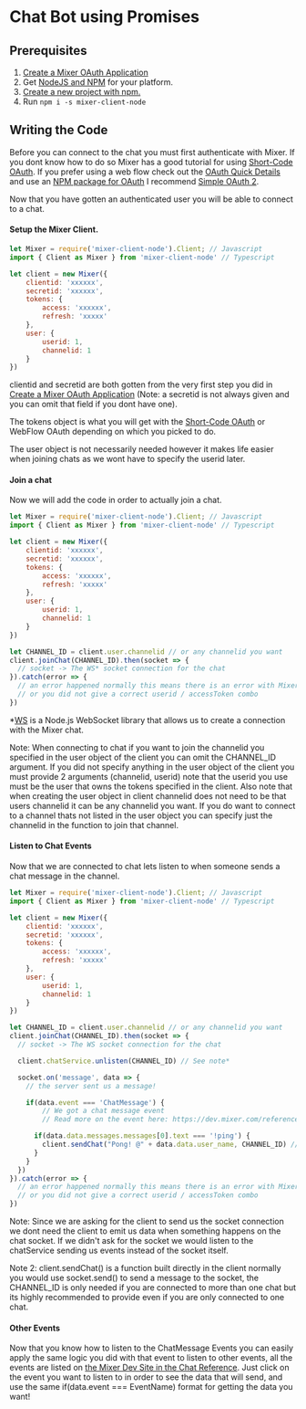 # Chat Bot using Promises

## Prerequisites
1. [Create a Mixer OAuth Application](https://mixer.com/lab/oauth)
2. Get [NodeJS and NPM](https://nodejs.org/en/) for your platform.
3. [Create a new project with npm.](https://docs.npmjs.com/cli/init)
4. Run `npm i -s mixer-client-node`

## Writing the Code
Before you can connect to the chat you must first authenticate with Mixer. If you dont know how to do so Mixer has a good tutorial for using [Short-Code OAuth](https://dev.mixer.com/reference/oauth/shortcodeauth). If you prefer using a web flow check out the [OAuth Quick Details](https://dev.mixer.com/reference/oauth/quickdetails) and use an [NPM package for OAuth](https://www.npmjs.com/search?q=oauth) I recommend [Simple OAuth 2](https://www.npmjs.com/package/simple-oauth2).

Now that you have gotten an authenticated user you will be able to connect to a chat.

#### Setup the Mixer Client.
```javascript
let Mixer = require('mixer-client-node').Client; // Javascript
import { Client as Mixer } from 'mixer-client-node' // Typescript

let client = new Mixer({
	clientid: 'xxxxxx',
	secretid: 'xxxxxx',
	tokens: {
		access: 'xxxxxx',
		refresh: 'xxxxx'
	},
	user: {
		userid: 1,
		channelid: 1
	}
})
```
clientid and secretid are both gotten from the very first step you did in [Create a Mixer OAuth Application](https://mixer.com/lab/oauth) (Note: a secretid is not always given and you can omit that field if you dont have one).

The tokens object is what you will get with the [Short-Code OAuth](https://dev.mixer.com/reference/oauth/shortcodeauth) or WebFlow OAuth depending on which you picked to do.

The user object is not necessarily needed however it makes life easier when joining chats as we wont have to specify the userid later.

#### Join a chat
Now we will add the code in order to actually join a chat.
```javascript
let Mixer = require('mixer-client-node').Client; // Javascript
import { Client as Mixer } from 'mixer-client-node' // Typescript

let client = new Mixer({
	clientid: 'xxxxxx',
	secretid: 'xxxxxx',
	tokens: {
		access: 'xxxxxx',
		refresh: 'xxxxx'
	},
	user: {
		userid: 1,
		channelid: 1
	}
})

let CHANNEL_ID = client.user.channelid // or any channelid you want
client.joinChat(CHANNEL_ID).then(socket => {
  // socket -> The WS* socket connection for the chat
}).catch(error => {
  // an error happened normally this means there is an error with Mixer
  // or you did not give a correct userid / accessToken combo
})
```
*[WS](https://www.npmjs.com/package/ws) is a Node.js WebSocket library that allows us to create a connection with the Mixer chat.

Note: When connecting to chat if you want to join the channelid you specified in the user object of the client you can omit the CHANNEL_ID argument. If you did not specify anything in the user object of the client you must provide 2 arguments (channelid, userid) note that the userid you use must be the user that owns the tokens specified in the client. Also note that when creating the user object in client channelid does not need to be that users channelid it can be any channelid you want. If you do want to connect to a channel thats not listed in the user object you can specify just the channelid in the function to join that channel.

#### Listen to Chat Events
Now that we are connected to chat lets listen to when someone sends a chat message in the channel.
```javascript
let Mixer = require('mixer-client-node').Client; // Javascript
import { Client as Mixer } from 'mixer-client-node' // Typescript

let client = new Mixer({
	clientid: 'xxxxxx',
	secretid: 'xxxxxx',
	tokens: {
		access: 'xxxxxx',
		refresh: 'xxxxx'
	},
	user: {
		userid: 1,
		channelid: 1
	}
})

let CHANNEL_ID = client.user.channelid // or any channelid you want
client.joinChat(CHANNEL_ID).then(socket => {
  // socket -> The WS socket connection for the chat

  client.chatService.unlisten(CHANNEL_ID) // See note*

  socket.on('message', data => {
    // the server sent us a message!

    if(data.event === 'ChatMessage') {
        // We got a chat message event
        // Read more on the event here: https://dev.mixer.com/reference/chat/events/chatmessage

      if(data.data.messages.messages[0].text === '!ping') {
        client.sendChat("Pong! @" + data.data.user_name, CHANNEL_ID) // See note2*
      }
    }
  })
}).catch(error => {
  // an error happened normally this means there is an error with Mixer
  // or you did not give a correct userid / accessToken combo
})
```
Note: Since we are asking for the client to send us the socket connection we dont need the client to emit us data when something happens on the chat socket. If we didn't ask for the socket we would listen to the chatService sending us events instead of the socket itself.

Note 2: client.sendChat() is a function built directly in the client normally you would use socket.send() to send a message to the socket, the CHANNEL_ID is only needed if you are connected to more than one chat but its highly recommended to provide even if you are only connected to one chat.

#### Other Events
Now that you know how to listen to the ChatMessage Events you can easily apply the same logic you did with that event to listen to other events, all the events are listed on [the Mixer Dev Site in the Chat Reference](https://dev.mixer.com/reference/chat/events). Just click on the event you want to listen to in order to see the data that will send, and use the same if(data.event === EventName) format for getting the data you want!
